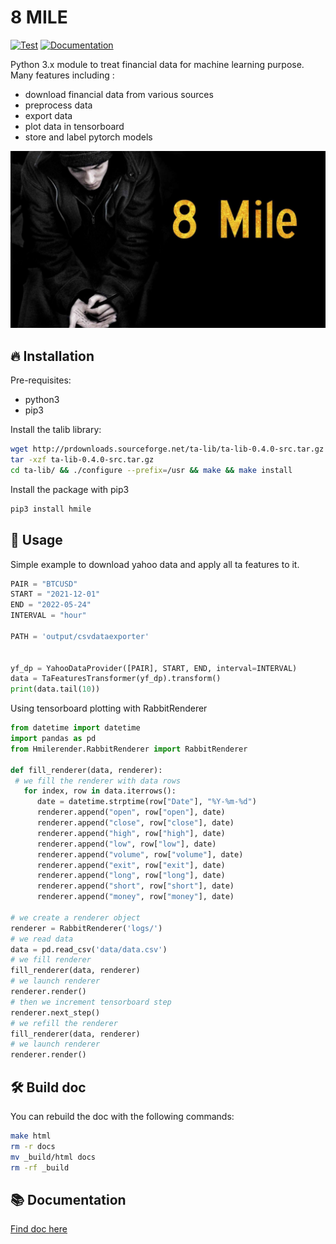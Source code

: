 # 8 MILE

[![Test](https://github.com/theophane-droid/8mile/actions/workflows/python_test.yml/badge.svg)](https://github.com/theophane-droid/8mile/actions/workflows/python_test.yml/badge.svg) [![Documentation](https://readthedocs.org/projects/8mile/badge/?version=latest)](https://8mile.readthedocs.io/en/latest/?badge=latest)

Python 3.x module to treat financial data for machine learning purpose. Many features including :
* download financial data from various sources
* preprocess data
* export data
* plot data in tensorboard
* store and label pytorch models

![](img/8mile.jpg)

## 🔥 Installation

Pre-requisites:
- python3
- pip3

Install the talib library:

```bash
wget http://prdownloads.sourceforge.net/ta-lib/ta-lib-0.4.0-src.tar.gz
tar -xzf ta-lib-0.4.0-src.tar.gz
cd ta-lib/ && ./configure --prefix=/usr && make && make install
```

Install the package with pip3

```bash
pip3 install hmile
```

## 🚀 Usage 

Simple example to download yahoo data and apply all ta features to it.

```python
PAIR = "BTCUSD"
START = "2021-12-01"
END = "2022-05-24"
INTERVAL = "hour"

PATH = 'output/csvdataexporter'


yf_dp = YahooDataProvider([PAIR], START, END, interval=INTERVAL)
data = TaFeaturesTransformer(yf_dp).transform()
print(data.tail(10))
```

Using tensorboard plotting with RabbitRenderer


```python
from datetime import datetime
import pandas as pd
from Hmilerender.RabbitRenderer import RabbitRenderer

def fill_renderer(data, renderer):
 # we fill the renderer with data rows
   for index, row in data.iterrows():
      date = datetime.strptime(row["Date"], "%Y-%m-%d")
      renderer.append("open", row["open"], date)
      renderer.append("close", row["close"], date)
      renderer.append("high", row["high"], date)
      renderer.append("low", row["low"], date)
      renderer.append("volume", row["volume"], date)
      renderer.append("exit", row["exit"], date)
      renderer.append("long", row["long"], date)
      renderer.append("short", row["short"], date)
      renderer.append("money", row["money"], date)

# we create a renderer object
renderer = RabbitRenderer('logs/')
# we read data
data = pd.read_csv('data/data.csv')
# we fill renderer
fill_renderer(data, renderer)
# we launch renderer
renderer.render()
# then we increment tensorboard step
renderer.next_step()
# we refill the renderer
fill_renderer(data, renderer)
# we launch renderer
renderer.render()
```

## 🛠️ Build doc

You can rebuild the doc with the following commands:

```bash
make html
rm -r docs
mv _build/html docs
rm -rf _build
```

## 📚 Documentation

[Find doc here](https://8mile.readthedocs.io/en/latest)
